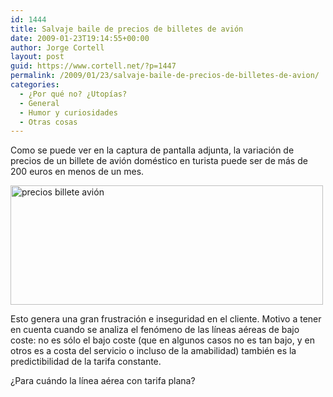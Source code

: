 ```yaml
---
id: 1444
title: Salvaje baile de precios de billetes de avión
date: 2009-01-23T19:14:55+00:00
author: Jorge Cortell
layout: post
guid: https://www.cortell.net/?p=1447
permalink: /2009/01/23/salvaje-baile-de-precios-de-billetes-de-avion/
categories:
  - ¿Por qué no? ¿Utopías?
  - General
  - Humor y curiosidades
  - Otras cosas
---
```

Como se puede ver en la captura de pantalla adjunta, la variación de precios de un billete de avión doméstico en turista puede ser de más de 200 euros en menos de un mes.

<img src="https://farm4.static.flickr.com/3339/3219849597_c552e3032f.jpg" alt="precios billete avión" width="500" height="191" />

Esto genera una gran frustración e inseguridad en el cliente. Motivo a tener en cuenta cuando se analiza el fenómeno de las líneas aéreas de bajo coste: no es sólo el bajo coste (que en algunos casos no es tan bajo, y en otros es a costa del servicio o incluso de la amabilidad) también es la predictibilidad de la tarifa constante.

¿Para cuándo la línea aérea con tarifa plana?